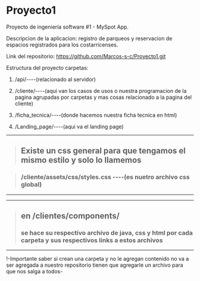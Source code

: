 # Proyecto1

Proyecto de ingeniería software #1 - MySpot App.

Descripcion de la aplicacion: registro de parqueos y reservacion de espacios registrados para los costarricenses.

Link del repositorio: https://github.com/Marcos-s-c/Proyecto1.git

Estructura del proyecto carpetas:

1. /api/----(relacionado al servidor)

1. /cliente/----(aqui van los casos de usos o nuestra programacion de la pagina agrupadas por carpetas y mas cosas relacionado a la pagina del cliente)

1. /ficha_tecnica/----(donde hacemos nuestra ficha tecnica en html)

1. /Landing_page/----(aqui va el landing page)

-------------------------------------------------------------------------------------------------------------------------------------
> ## Existe un css general para que tengamos el mismo estilo y solo lo llamemos

> ### /cliente/assets/css/styles.css ----(es nuetro archivo css global)
-------------------------------------------------------------------------------------------------------------------------------------
-------------------------------------------------------------------------------------------------------------------------------------
> ## en /clientes/components/ 
> ### se hace su respectivo archivo de java, css y html por cada carpeta y sus respectivos links a estos archivos
-------------------------------------------------------------------------------------------------------------------------------------


!-Importante saber si crean una carpeta y no le agregan contenido no va a ser agregada a nuestro repositorio tienen que agregarle un archivo para que nos salga a todos-
